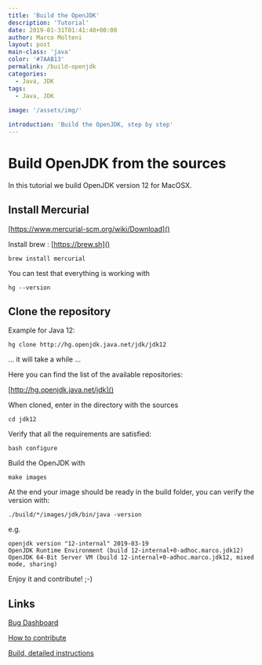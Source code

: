 ```yaml
---
title: 'Build the OpenJDK'
description: 'Tutorial'
date: 2019-01-31T01:41:48+00:00
author: Marco Molteni
layout: post
main-class: 'java'
color: '#7AAB13'
permalink: /build-openjdk
categories:
  - Java, JDK
tags:
  - Java, JDK
 
image: '/assets/img/'

introduction: 'Build the OpenJDK, step by step'
---
```


# Build OpenJDK from the sources

In this tutorial we build OpenJDK version 12 for MacOSX.

## Install Mercurial

[https://www.mercurial-scm.org/wiki/Download]()

Install brew : [https://brew.sh]()

```
brew install mercurial
```

You can test that everything is working with

```
hg --version
```

## Clone the repository

Example for Java 12:

```
hg clone http://hg.openjdk.java.net/jdk/jdk12
```

... it will take a while ...

Here you can find the list of the available repositories:

[http://hg.openjdk.java.net/jdk]()

When cloned, enter in the directory with the sources

```
cd jdk12
```

Verify that all the requirements are satisfied:

```
bash configure
```

Build the OpenJDK with
 
```
make images
```

At the end your image should be ready in the build folder, you can verify the version with:

```
./build/*/images/jdk/bin/java -version
```

e.g.

```
openjdk version "12-internal" 2019-03-19
OpenJDK Runtime Environment (build 12-internal+0-adhoc.marco.jdk12)
OpenJDK 64-Bit Server VM (build 12-internal+0-adhoc.marco.jdk12, mixed mode, sharing)
```

Enjoy it and contribute! ;-)

## Links

[Bug Dashboard](https://bugs.openjdk.java.net/secure/Dashboard.jspa)

[How to contribute](http://openjdk.java.net/contribute/)

[Build, detailed instructions](http://cr.openjdk.java.net/~ihse/demo-new-build-readme/common/doc/building.html#tldr-instructions-for-the-impatient)